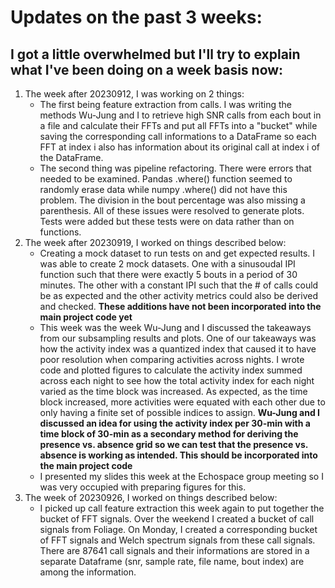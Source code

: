 # Updates on the past 3 weeks:

## I got a little overwhelmed but I'll try to explain what I've been doing on a week basis now:
1) The week after 20230912, I was working on 2 things:
    - The first being feature extraction from calls. I was writing the methods Wu-Jung and I to retrieve high SNR calls from each bout in a file and calculate their FFTs and put all FFTs into a "bucket" while saving the corresponding call informations to a DataFrame so each FFT at index i also has information about its original call at index i of the DataFrame.
    - The second thing was pipeline refactoring. There were errors that needed to be examined. Pandas .where() function seemed to randomly erase data while numpy .where() did not have this problem. The division in the bout percentage was also missing a parenthesis. All of these issues were resolved to generate plots. Tests were added but these tests were on data rather than on functions.
2) The week after 20230919, I worked on things described below:
    - Creating a mock dataset to run tests on and get expected results. I was able to create 2 mock datasets. One with a sinusoudal IPI function such that there were exactly 5 bouts in a period of 30 minutes. The other with a constant IPI such that the # of calls could be as expected and the other activity metrics could also be derived and checked. **These additions have not been incorporated into the main project code yet**
    - This week was the week Wu-Jung and I discussed the takeaways from our subsampling results and plots. One of our takeaways was how the activity index was a quantized index that caused it to have poor resolution when comparing activities across nights. I wrote code and plotted figures to calculate the activity index summed across each night to see how the total activity index for each night varied as the time block was increased. As expected, as the time block increased, more activities were equated with each other due to only having a finite set of possible indices to assign. **Wu-Jung and I discussed an idea for using the activity index per 30-min with a time block of 30-min as a secondary method for deriving the presence vs. absence grid so we can test that the presence vs. absence is working as intended. This should be incorporated into the main project code**
    - I presented my slides this week at the Echospace group meeting so I was very occupied with preparing figures for this.
3) The week of 20230926, I worked on things described below:
    - I picked up call feature extraction this week again to put together the bucket of FFT signals. Over the weekend I created a bucket of call signals from Foliage. On Monday, I created a corresponding bucket of FFT signals and Welch spectrum signals from these call signals. There are 87641 call signals and their informations are stored in a separate Dataframe (snr, sample rate, file name, bout index) are among the information.